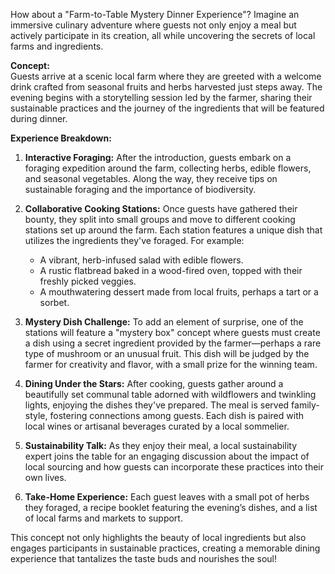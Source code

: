 How about a "Farm-to-Table Mystery Dinner Experience"? Imagine an immersive culinary adventure where guests not only enjoy a meal but actively participate in its creation, all while uncovering the secrets of local farms and ingredients.

**Concept:**  
Guests arrive at a scenic local farm where they are greeted with a welcome drink crafted from seasonal fruits and herbs harvested just steps away. The evening begins with a storytelling session led by the farmer, sharing their sustainable practices and the journey of the ingredients that will be featured during dinner.

**Experience Breakdown:**

1. **Interactive Foraging:** After the introduction, guests embark on a foraging expedition around the farm, collecting herbs, edible flowers, and seasonal vegetables. Along the way, they receive tips on sustainable foraging and the importance of biodiversity.

2. **Collaborative Cooking Stations:** Once guests have gathered their bounty, they split into small groups and move to different cooking stations set up around the farm. Each station features a unique dish that utilizes the ingredients they've foraged. For example:
   - A vibrant, herb-infused salad with edible flowers.
   - A rustic flatbread baked in a wood-fired oven, topped with their freshly picked veggies.
   - A mouthwatering dessert made from local fruits, perhaps a tart or a sorbet.

3. **Mystery Dish Challenge:** To add an element of surprise, one of the stations will feature a "mystery box" concept where guests must create a dish using a secret ingredient provided by the farmer—perhaps a rare type of mushroom or an unusual fruit. This dish will be judged by the farmer for creativity and flavor, with a small prize for the winning team.

4. **Dining Under the Stars:** After cooking, guests gather around a beautifully set communal table adorned with wildflowers and twinkling lights, enjoying the dishes they've prepared. The meal is served family-style, fostering connections among guests. Each dish is paired with local wines or artisanal beverages curated by a local sommelier.

5. **Sustainability Talk:** As they enjoy their meal, a local sustainability expert joins the table for an engaging discussion about the impact of local sourcing and how guests can incorporate these practices into their own lives.

6. **Take-Home Experience:** Each guest leaves with a small pot of herbs they foraged, a recipe booklet featuring the evening’s dishes, and a list of local farms and markets to support.

This concept not only highlights the beauty of local ingredients but also engages participants in sustainable practices, creating a memorable dining experience that tantalizes the taste buds and nourishes the soul!